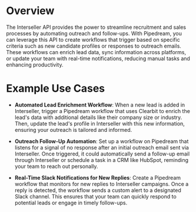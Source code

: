 # Overview

The Interseller API provides the power to streamline recruitment and sales processes by automating outreach and follow-ups. With Pipedream, you can leverage this API to create workflows that trigger based on specific criteria such as new candidate profiles or responses to outreach emails. These workflows can enrich lead data, sync information across platforms, or update your team with real-time notifications, reducing manual tasks and enhancing productivity.

# Example Use Cases

- **Automated Lead Enrichment Workflow**: When a new lead is added in Interseller, trigger a Pipedream workflow that uses Clearbit to enrich the lead's data with additional details like their company size or industry. Then, update the lead's profile in Interseller with this new information, ensuring your outreach is tailored and informed.

- **Outreach Follow-Up Automation**: Set up a workflow on Pipedream that listens for a signal of no response after an initial outreach email sent via Interseller. Once triggered, it could automatically send a follow-up email through Interseller or schedule a task in a CRM like HubSpot, reminding your team to reach out personally.

- **Real-Time Slack Notifications for New Replies**: Create a Pipedream workflow that monitors for new replies to Interseller campaigns. Once a reply is detected, the workflow sends a custom alert to a designated Slack channel. This ensures that your team can quickly respond to potential leads or engage in timely follow-ups.
